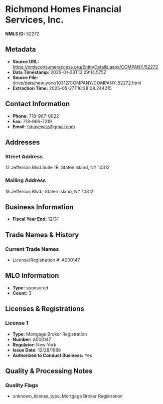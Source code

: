 # Richmond Homes Financial Services, Inc.

**NMLS ID:** 52272

## Metadata
- **Source URL:** https://nmlsconsumeraccess.org/EntityDetails.aspx/COMPANY/52272
- **Data Timestamp:** 2025-01-23T13:29:14.575Z
- **Source File:** drive/data/new_york/10312/COMPANY/COMPANY_52272.html
- **Extraction Time:** 2025-05-27T10:38:08.244215

## Contact Information
- **Phone:** 718-967-0022
- **Fax:** 718-966-7219
- **Email:** fshayewitz@gmail.com

## Addresses
### Street Address
12 Jefferson Blvd Suite 1R; Staten Island, NY 10312

### Mailing Address
18 Jefferson Blvd.; Staten Island, NY 10312

## Business Information
- **Fiscal Year End:** 12/31

## Trade Names & History
### Current Trade Names
- License/Registration #: A000147

## MLO Information
- **Type:** sponsored
- **Count:** 3

## Licenses & Registrations

### License 1
- **Type:** Mortgage Broker Registration
- **Number:** A000147
- **Regulator:** New York
- **Issue Date:** 12/28/1988
- **Authorized to Conduct Business:** Yes

## Quality & Processing Notes
### Quality Flags
- unknown_license_type_Mortgage Broker Registration
